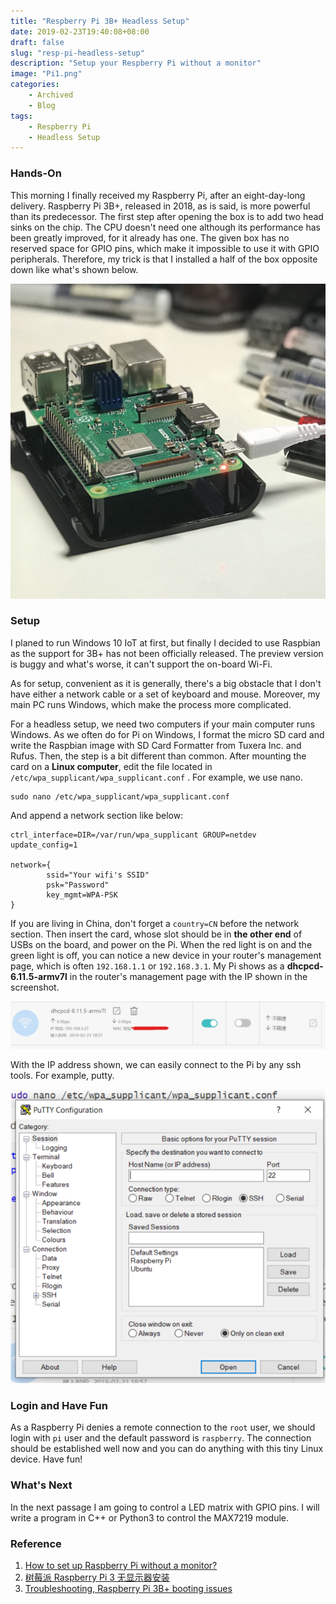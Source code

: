 ```yaml
---
title: "Respberry Pi 3B+ Headless Setup"
date: 2019-02-23T19:40:08+08:00
draft: false
slug: "resp-pi-headless-setup"
description: "Setup your Respberry Pi without a monitor"
image: "Pi1.png"
categories:
    - Archived
    - Blog
tags:
    - Respberry Pi
    - Headless Setup
---
```


### Hands-On
  This morning I finally received my Raspberry Pi, after an eight-day-long delivery. Raspberry Pi 3B+, released in 2018, as is said, is more powerful than its predecessor. The first step after opening the box is to add two head sinks on the chip. The CPU doesn't need one although its performance has been greatly improved, for it already has one. The given box has no reserved space for GPIO pins, which make it impossible to use it with GPIO peripherals. Therefore, my trick is that I installed a half of the box opposite down like what's shown below.   

![Raspberry 3B+](Pi1.png)

### Setup
  I planed to run Windows 10 IoT at first, but finally I decided to use Raspbian as the support for 3B+ has not been officially released. The preview version is buggy and what's worse, it can't support the on-board Wi-Fi.  

  As for setup, convenient as it is generally, there's a big obstacle that I don't have either a network cable or a set of keyboard and mouse. Moreover, my main PC runs Windows, which make the process more complicated.  

  For a headless setup, we need two computers if your main computer runs Windows. As we often do for Pi on Windows, I format the micro SD card and write the Raspbian image with SD Card Formatter from Tuxera Inc. and Rufus. Then, the step is a bit different than common. After mounting the card on a **Linux computer**, edit the file located in `/etc/wpa_supplicant/wpa_supplicant.conf` . For example, we use nano.  

```shell
sudo nano /etc/wpa_supplicant/wpa_supplicant.conf
```

And append a network section like below: 
```shell
ctrl_interface=DIR=/var/run/wpa_supplicant GROUP=netdev
update_config=1

network={
        ssid="Your wifi's SSID"
        psk="Password"
        key_mgmt=WPA-PSK
}
```

If you are living in China, don't forget a `country=CN` before the network section.
Then insert the card, whose slot should be in **the other end** of USBs on the board, and power on the Pi. When the red light is on and the green light is off, you can notice a new device in your router's management page, which is often `192.168.1.1` or `192.168.3.1`. My Pi shows as a **dhcpcd-6.11.5-armv7l** in the router's management page with the IP shown in the screenshot.  

![Raspberry 3B+'s IP](IP1.jpg)

  With the IP address shown, we can easily connect to the Pi by any ssh tools. For example, putty.  

![Putty](putty1.png)

### Login and Have Fun
  As a Raspberry Pi denies a remote connection to the `root` user, we should login with `pi` user and the default password is `raspberry`. The connection should be established well now and you can do anything with this tiny Linux device. Have fun!  

### What's Next
  In the next passage I am going to control a LED matrix with GPIO pins. I will write a program in C++ or Python3 to control the MAX7219 module.  

### Reference
1. [How to set up Raspberry Pi without a monitor?](https://raspberrypi.stackexchange.com/questions/14611/how-to-set-up-raspberry-pi-without-a-monitor)
2. [树莓派 Raspberry Pi 3 无显示器安装](https://zhuanlan.zhihu.com/p/20794478)
3. [Troubleshooting, Raspberry Pi 3B+ booting issues
](https://docs.microsoft.com/en-us/windows/iot-core/troubleshooting)
